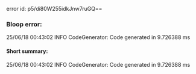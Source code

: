 error id: p5/di80W255idkJnw7ruGQ==
### Bloop error:

25/06/18 00:43:02 INFO CodeGenerator: Code generated in 9.726388 ms
#### Short summary: 

25/06/18 00:43:02 INFO CodeGenerator: Code generated in 9.726388 ms